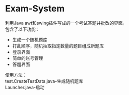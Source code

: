 # Exam-System
利用Java awt和swing插件写成的一个考试答题并批改的界面。  
包含了以下功能：
- 生成一个随机题库
- 打乱顺序，随机抽取指定数量的题目组成新题库
- 登录界面
- 简单的账号管理
- 答题界面  
  
使用方法：  
test.CreateTestData.java-生成随机题库  
Launcher.java-启动
